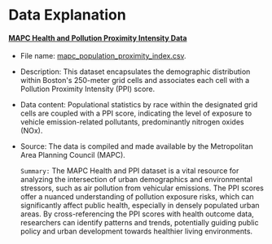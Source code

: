 # Data Explanation #

#### <ins>MAPC Health and Pollution Proximity Intensity Data</ins>
- File name: [mapc_population_proximity_index.csv](fa23-team-a/data/csv_files/mapc_population_proximity_index.csv).
- Description: This dataset encapsulates the demographic distribution within Boston's 250-meter grid cells and associates each cell with a Pollution Proximity Intensity (PPI) score.
- Data content: Populational statistics by race within the designated grid cells are coupled with a PPI score, indicating the level of exposure to vehicle emission-related pollutants, predominantly nitrogen oxides (NOx).
- Source: The data is compiled and made available by the Metropolitan Area Planning Council (MAPC).

    `Summary:` The MAPC Health and PPI dataset is a vital resource for analyzing the intersection of urban demographics and environmental stressors, such as air pollution from vehicular emissions. The PPI scores offer a nuanced understanding of pollution exposure risks, which can significantly affect public health, especially in densely populated urban areas. By cross-referencing the PPI scores with health outcome data, researchers can identify patterns and trends, potentially guiding public policy and urban development towards healthier living environments.
